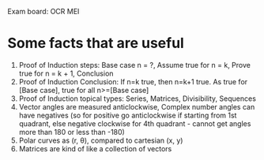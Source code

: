 Exam board: OCR MEI

# Some facts that are useful

1. Proof of Induction steps: Base case n = ?, Assume true for n = k, Prove true for n = k + 1, Conclusion
2. Proof of Induction Conclusion: If n=k true, then n=k+1 true. As true for [Base case], true for all n>=[Base case]
3. Proof of Induction topical types: Series, Matrices, Divisibility, Sequences
4. Vector angles are measured anticlockwise, Complex number angles can have negatives (so for positive go anticlockwise if starting from 1st quadrant, else negative clockwise for 4th quadrant - cannot get angles more than 180 or less than -180)
5. Polar curves as (r, θ), compared to cartesian (x, y)
6. Matrices are kind of like a collection of vectors
